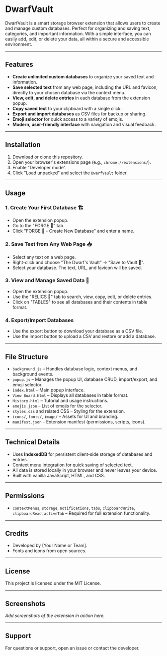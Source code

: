 # DwarfVault

DwarfVault is a smart storage browser extension that allows users to create and manage custom databases. Perfect for organizing and saving text, categories, and important information. With a simple interface, you can easily add, edit, or delete your data, all within a secure and accessible environment.

---

## Features

- **Create unlimited custom databases** to organize your saved text and information.
- **Save selected text** from any web page, including the URL and favicon, directly to your chosen database via the context menu.
- **View, edit, and delete entries** in each database from the extension popup.
- **Copy saved text** to your clipboard with a single click.
- **Export and import databases** as CSV files for backup or sharing.
- **Emoji selector** for quick access to a variety of emojis.
- **Modern, user-friendly interface** with navigation and visual feedback.

---

## Installation

1. Download or clone this repository.
2. Open your browser's extensions page (e.g., `chrome://extensions/`).
3. Enable "Developer mode".
4. Click "Load unpacked" and select the `DwarfVault` folder.

---

## Usage

### 1. Create Your First Database 🏗️
- Open the extension popup.
- Go to the "FORGE 🔨" tab.
- Click "FORGE 🔨 - Create New Database" and enter a name.

### 2. Save Text from Any Web Page 📥
- Select any text on a web page.
- Right-click and choose "The Dwarf's Vault" → "Save to Vault 🏰".
- Select your database. The text, URL, and favicon will be saved.

### 3. View and Manage Saved Data 👀
- Open the extension popup.
- Use the "RELICS 🏰" tab to search, view, copy, edit, or delete entries.
- Click on "TABLES" to see all databases and their contents in table format.

### 4. Export/Import Databases
- Use the export button to download your database as a CSV file.
- Use the import button to upload a CSV and restore or add a database.

---

## File Structure

- `background.js` – Handles database logic, context menus, and background events.
- `popup.js` – Manages the popup UI, database CRUD, import/export, and emoji selector.
- `index.html` – Main popup interface.
- `View Board.html` – Displays all databases in table format.
- `History.html` – Tutorial and usage instructions.
- `emojis.json` – List of emojis for the selector.
- `styles.css` and related CSS – Styling for the extension.
- `icons/`, `fonts/`, `image/` – Assets for UI and branding.
- `manifest.json` – Extension manifest (permissions, scripts, icons).

---

## Technical Details

- Uses **IndexedDB** for persistent client-side storage of databases and entries.
- Context menu integration for quick saving of selected text.
- All data is stored locally in your browser and never leaves your device.
- Built with vanilla JavaScript, HTML, and CSS.

---

## Permissions

- `contextMenus`, `storage`, `notifications`, `tabs`, `clipboardWrite`, `clipboardRead`, `activeTab` – Required for full extension functionality.

---

## Credits

- Developed by [Your Name or Team].
- Fonts and icons from open sources.

---

## License

This project is licensed under the MIT License.

---

## Screenshots

_Add screenshots of the extension in action here._

---

## Support

For questions or support, open an issue or contact the developer.


